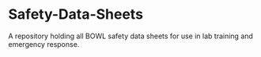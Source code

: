 # Safety-Data-Sheets
A repository holding all BOWL safety data sheets for use in lab training and emergency response.
